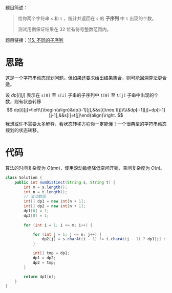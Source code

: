 题目简述：

> 给你两个字符串 `s` 和 `t` ，统计并返回在 `s` 的 **子序列** 中 `t` 出现的个数。
>
> 测试用例保证结果在 32 位有符号整数范围内。

题目链接：[115. 不同的子序列](https://leetcode.cn/problems/distinct-subsequences/)

# 思路

这是一个字符串动态规划问题。但如果还要求给出结果集合，则可能回溯算法更合适。

设 $dp[i][j]$ 表示在 `s[0]` 至 `s[i]` 子串的子序列中 `t[0]` 至 `t[j]` 子串中出现的个数，则有状态转移
$$
dp[i][j]=\left\{\begin{align}&dp[i-1][j],&&s[i]\neq t[j]\\\\&dp[i-1][j]+dp[i-1][j-1],&&s[i]=t[j]\end{align}\right.
$$
我想或许不需要太多解释，看状态转移方程你一定能懂！一个很典型的字符串动态规划的状态转移。

# 代码

算法的时间复杂度为 $O(mn)$，使用滚动数组降低空间开销，空间复杂度为 $O(n)$。

```java
class Solution {
    public int numDistinct(String s, String t) {
        int m = s.length();
        int n = t.length();
        // 滚动数组
        int[] dp1 = new int[n + 1];
        int[] dp2 = new int[n + 1];
        dp1[0] = 1;
        dp2[0] = 1;
        
        for (int i = 1; i <= m; i++) {

            for (int j = 1; j <= n; j++) {
                dp2[j] = s.charAt(i - 1) != t.charAt(j - 1) ? dp1[j] : dp1[j] + dp1[j - 1];
            }

            int[] tmp = dp1;
            dp1 = dp2;
            dp2 = tmp;
        }

        return dp1[n];
    }
}
```

